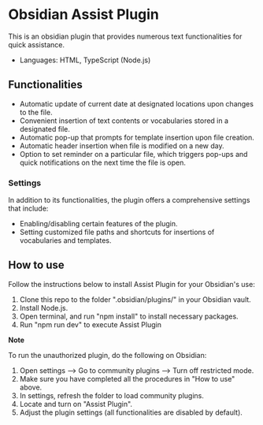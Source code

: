 # Obsidian Assist Plugin

This is an obsidian plugin that provides numerous text functionalities for quick assistance. 

- Languages: HTML, TypeScript (Node.js)

## Functionalities

- Automatic update of current date at designated locations upon changes to the file.
- Convenient insertion of text contents or vocabularies stored in a designated file.
- Automatic pop-up that prompts for template insertion upon file creation.
- Automatic header insertion when file is modified on a new day.
- Option to set reminder on a particular file, which triggers pop-ups and quick notifications on the next time the file is open.

### Settings 

In addition to its functionalities, the plugin offers a comprehensive settings that include:
- Enabling/disabling certain features of the plugin.
- Setting customized file paths and shortcuts for insertions of vocabularies and templates.

## How to use

Follow the instructions below to install Assist Plugin for your Obsidian's use:
1. Clone this repo to the folder ".obsidian/plugins/" in your Obsidian vault.
2. Install Node.js.
3. Open terminal, and run "npm install" to install necessary packages.
4. Run "npm run dev" to execute Assist Plugin

**Note**

To run the unauthorized plugin, do the following on Obsidian:
1. Open settings --> Go to community plugins --> Turn off restricted mode.
2. Make sure you have completed all the procedures in "How to use" above.
3. In settings, refresh the folder to load community plugins.
4. Locate and turn on "Assist Plugin".
5. Adjust the plugin settings (all functionalities are disabled by default).

